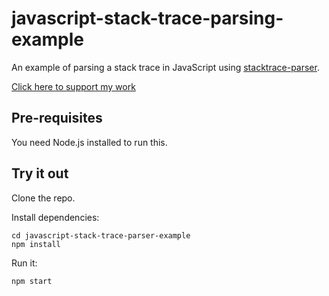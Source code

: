 # javascript-stack-trace-parsing-example

An example of parsing a stack trace in JavaScript using [stacktrace-parser](https://www.npmjs.com/package/stacktrace-parser).

[Click here to support my work](https://www.codecapers.com.au/about#support-my-work)

## Pre-requisites

You need Node.js installed to run this.

## Try it out

Clone the repo.

Install dependencies:

    cd javascript-stack-trace-parser-example
    npm install

Run it:

    npm start
